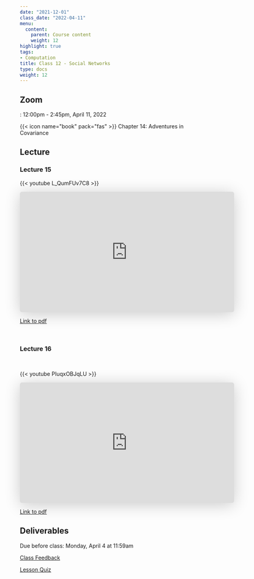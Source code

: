 ```yaml
---
date: "2021-12-01"
class_date: "2022-04-11"
menu:
  content:
    parent: Course content
    weight: 12
highlight: true
tags:
- Computation
title: Class 12 - Social Networks
type: docs
weight: 12
---
```


## Zoom

<a href="https://uncc.zoom.us/j/93339403054"><i class="fas fa-video fa-lg"></i></a>: 12:00pm - 2:45pm, April 11, 2022

{{< icon name="book" pack="fas" >}} Chapter 14: Adventures in Covariance

<!--more-->

## Lecture

### Lecture 15

{{< youtube L_QumFUv7C8 >}}

<iframe class="speakerdeck-iframe" frameborder="0" src="https://speakerdeck.com/player/1ae1d4e9ea0a4c7ab5767b74c9bfb5c3" title="Statistical Rethinking 2022 Lecture 15" allowfullscreen="true" mozallowfullscreen="true" webkitallowfullscreen="true" style="border: 0px; background: padding-box padding-box rgba(0, 0, 0, 0.1); margin: 0px; padding: 0px; border-radius: 6px; box-shadow: rgba(0, 0, 0, 0.2) 0px 5px 40px; width: 560px; height: 314px;" data-ratio="1.78343949044586"></iframe>

<br>

[Link to pdf](https://files.speakerdeck.com/presentations/1ae1d4e9ea0a4c7ab5767b74c9bfb5c3/Lecture_15.pdf)

<br>

### Lecture 16

<br>

{{< youtube PIuqxOBJqLU >}}

<iframe class="speakerdeck-iframe" frameborder="0" src="https://speakerdeck.com/player/ac82407e9778495caf907541e0c9c5cf" title="Statistical Rethinking 2022 Lecture 16" allowfullscreen="true" mozallowfullscreen="true" webkitallowfullscreen="true" style="border: 0px; background: padding-box padding-box rgba(0, 0, 0, 0.1); margin: 0px; padding: 0px; border-radius: 6px; box-shadow: rgba(0, 0, 0, 0.2) 0px 5px 40px; width: 560px; height: 314px;" data-ratio="1.78343949044586"></iframe>

<br>

[Link to pdf](https://files.speakerdeck.com/presentations/ac82407e9778495caf907541e0c9c5cf/Lecture_16.pdf)

## Deliverables

Due before class: Monday, April 4 at 11:59am 

<a href="https://forms.gle/zMipNzav3BCL3Rwy9"><i class="fas fa-comment fa-lg"></i>  Class Feedback</a>

<a href="https://uncc.instructure.com/courses/171000/quizzes/356157"><i class="fas fa-question fa-lg"></i>  Lesson Quiz</a>
